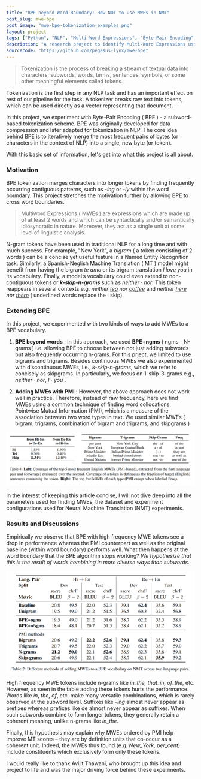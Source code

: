 ```yaml
---
title: "BPE beyond Word Boundary: How NOT to use MWEs in NMT"
post_slug: mwe-bpe
post_image: "mwe-bpe-tokenization-examples.png"
layout: project
tags: ["Python", "NLP", "Multi-Word Expressions", "Byte-Pair Encoding", "PyTorch", "Transformers"]
description: "A research project to identify Multi-Word Expressions using Byte Pair Encoding."
sourcecode: "https://github.com/pegasus-lynx/mwe-bpe"
---
```



> Tokenization is the process of breaking a stream of textual data into characters, subwords, words, terms, sentences, symbols, or some other meaningful elements called tokens.

Tokenization is the first step in any NLP task and has an important effect on rest of our pipeline for the task. A tokenizer breaks raw text into tokens, which can be used directly as a vector representing that document.

In this project, we experiment with Byte-Pair Encoding ( BPE ) - a subword-based tokenization scheme. BPE was originally developed for data compression and later adapted for tokenization in NLP. The core idea behind BPE is to  iteratively merge the most frequent pairs of bytes (or characters in the context of NLP) into a single, new byte (or token).

With this basic set of information, let's get into what this project is all about.

### Motivation

BPE tokenization merges characters into longer tokens by finding frequently occurring contiguous patterns, such as _-ing_ or _-ly_ within the word boundary. This project stretches the motivation further by allowing BPE to cross word boundaries. 

> Multiword Expressions ( MWEs ) are expressions which are made up of at least 2 words and which can be syntactically and/or semantically idiosyncratic in nature. Moreover, they act as a single unit at some level of linguistic analysis.

N-gram tokens have been used in traditional NLP for a long time and with much success. For example, "New York", a _bigram_ ( a token consisting of 2 words ) can be a concise yet useful feature in a Named Entity Recognition task. Similarly, a Spanish-Neglish Machine Translation ( MT ) model might benefit from having the bigram _te amo_ or its trigram translation _I love you_ in its vocabulary. Finally, a model’s vocabulary could even extend to non-contiguous tokens or __*k-skip-n-grams*__ such as *neither · nor*. This token reappears in several contexts e.g. *neither <u>tea</u> nor <u>coffee</u>* and *neither <u>here</u> nor <u>there</u>* ( underlined words replace the · skip).

### Extending BPE

In this project, we experimented with two kinds of ways to add MWEs to a BPE vocabulary.

1. **BPE beyond words** : In this approach, we used **BPE+ngms** ( ngms - N-grams ) i.e. allowing BPE to choose between not just adding subwords but also frequently occurring n-grams. For this prject, we limited to use bigrams and trigrams. Besides continuous MWEs we also experimented with discontinuous MWEs, i.e., *k-skip-n-grams*, which we refer to concisely as skipgrams. In particularly, we focus on 1-skip-3-grams e.g., *neither · nor*, *I · you* .
   
2. **Adding MWEs with PMI** : However, the above approach does not work well in practice. Therefore, instead of raw frequency, here we find MWEs using a common technique of finding word collocations: Pointwise Mutual Information (PMI), which is a measure of the association between two word types in text. We used similar MWEs ( bigram, trigrams, combination of bigram and trigrams, and skipgrams )

![MWE BPE Coverage and Examples](/assets/images/mwe-bpe-coverage-examples.png)

In the interest of keeping this article concise, I will not dive deep into all the parameters used for finding MWEs, the dataset and experiment configurations used for Neural Machine Translation (NMT) experiments. 

### Results and Discussions

Empirically we observe that BPE with high frequency MWE tokens see a drop in performance whereas the PMI counterpart as well as the original baseline (within word boundary) performs well. What then happens at the word boundary that the BPE algorithm stops working? *We hypothesize that this is the result of words combining in more diverse ways than subwords.*

![MWE BPE Experiment Results](/assets/images/mwe-bpe-score-table.png)

High frequency MWE tokens include n-grams like *in_the, that_in, of_the*, etc. However, as seen in the table adding these tokens hurts the performance. Words like *in*, *the*, *of*, etc. make many versatile combinations, which is rarely observed at the subword level. Suffixes like *-ing* almost never appear as prefixes whereas prefixes like de almost never appear as suffixes. When such subwords combine to form longer tokens, they generally retain a coherent meaning, unlike n-grams like *in_the*. 

Finally, this hypothesis may explain why MWEs ordered by PMI help improve MT scores – they are by definition units that co-occur as a coherent unit. Indeed, the MWEs thus found (e.g. *New_York, per_cent*) include constituents which exclusively form only these tokens.

I would really like to thank Avijit Thawani, who brought up this idea and project to life and was the major driving force behind these experiments.
